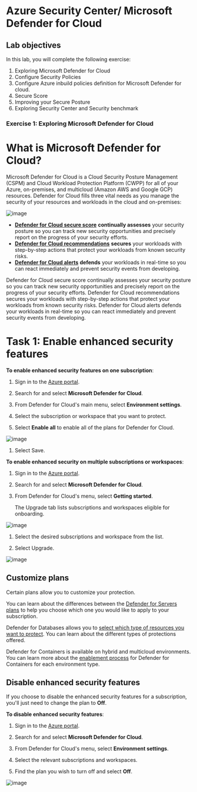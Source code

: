 # Azure Security Center/ Microsoft Defender for Cloud
## Lab objectives
In this lab, you will complete the following exercise:

1. Exploring Microsoft Defender for Cloud 
2. Configure Security Policies 
3. Configure Azure inbuild policies definition for Microsoft Defender for cloud. 
4. Secure Score 
5. Improving your Secure Posture 
6. Exploring Security Center and Security benchmark 

### Exercise 1: Exploring Microsoft Defender for Cloud

# What is Microsoft Defender for Cloud?

Microsoft Defender for Cloud is a Cloud Security Posture Management (CSPM) and Cloud Workload Protection Platform (CWPP) for all of your Azure, on-premises, and multicloud (Amazon AWS and Google GCP) resources. Defender for Cloud fills three vital needs as you manage the security of your resources and workloads in the cloud and on-premises:

![image](https://user-images.githubusercontent.com/33771500/187170501-f78beb93-08d6-47f1-8fa7-bb8798b685a5.png)

- [**Defender for Cloud secure score**](secure-score-security-controls.md) **continually assesses** your security posture so you can track new security opportunities and precisely report on the progress of your security efforts.
- [**Defender for Cloud recommendations**](security-policy-concept.md) **secures** your workloads with step-by-step actions that protect your workloads from known security risks.
- [**Defender for Cloud alerts**](alerts-overview.md) **defends** your workloads in real-time so you can react immediately and prevent security events from developing.

Defender for Cloud secure score continually assesses your security posture so you can track new security opportunities and precisely report on the progress of your security efforts.
Defender for Cloud recommendations secures your workloads with step-by-step actions that protect your workloads from known security risks.
Defender for Cloud alerts defends your workloads in real-time so you can react immediately and prevent security events from developing.

# Task 1: Enable enhanced security features

**To enable enhanced security features on one subscription**:

1. Sign in to the [Azure portal](https://portal.azure.com).

1. Search for and select **Microsoft Defender for Cloud**.

1. From Defender for Cloud's main menu, select **Environment settings**.
    
1. Select the subscription or workspace that you want to protect.
    
1. Select **Enable all** to enable all of the plans for Defender for Cloud.

![image](https://user-images.githubusercontent.com/33771500/187176353-ad30eda1-d7bd-4616-a26f-7a1f1c1138ef.png)

1. Select Save.

**To enable enhanced security on multiple subscriptions or workspaces**:

1. Sign in to the [Azure portal](https://portal.azure.com).

1. Search for and select **Microsoft Defender for Cloud**.

1. From Defender for Cloud's menu, select **Getting started**.

    The Upgrade tab lists subscriptions and workspaces eligible for onboarding.

![image](https://user-images.githubusercontent.com/33771500/187176984-263f9f80-4e10-455b-b147-2e39f1e62551.png)

1. Select the desired subscriptions and workspace from the list.

1. Select Upgrade.

![image](https://user-images.githubusercontent.com/33771500/187177219-94434f88-95aa-4907-b289-d17872707b72.png)

## Customize plans

Certain plans allow you to customize your protection.

You can learn about the differences between the [Defender for Servers plans](defender-for-servers-introduction.md#defender-for-servers-plans) to help you choose which one you would like to apply to your subscription.

Defender for Databases allows you to [select which type of resources you want to protect](quickstart-enable-database-protections.md). You can learn about the different types of protections offered.

Defender for Containers is available on hybrid and multicloud environments. You can learn more about the [enablement process](defender-for-containers-enable.md) for Defender for Containers for each environment type.

## Disable enhanced security features

If you choose to disable the enhanced security features for a subscription, you'll just need to change the plan to **Off**.
 
**To disable enhanced security features**:

1. Sign in to the [Azure portal](https://portal.azure.com).

1. Search for and select **Microsoft Defender for Cloud**.

1. From Defender for Cloud's menu, select **Environment settings**.

1. Select the relevant subscriptions and workspaces.

1. Find the plan you wish to turn off and select **Off**.

![image](https://user-images.githubusercontent.com/33771500/187178351-ec9fa146-c368-4d3b-9b3d-bda09f773703.png)



